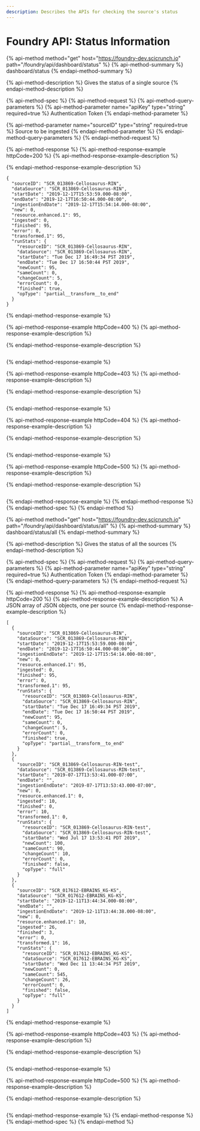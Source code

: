 ```yaml
---
description: Describes the APIs for checking the source's status
---
```


# Foundry API: Status Information

{% api-method method="get" host="https://foundry-dev.scicrunch.io" path="/foundry/api/dashboard/status" %}
{% api-method-summary %}
dashboard/status
{% endapi-method-summary %}

{% api-method-description %}
Gives the status of a single source
{% endapi-method-description %}

{% api-method-spec %}
{% api-method-request %}
{% api-method-query-parameters %}
{% api-method-parameter name="apiKey" type="string" required=true %}
Authentication Token
{% endapi-method-parameter %}

{% api-method-parameter name="sourceID" type="string" required=true %}
Source to be ingested
{% endapi-method-parameter %}
{% endapi-method-query-parameters %}
{% endapi-method-request %}

{% api-method-response %}
{% api-method-response-example httpCode=200 %}
{% api-method-response-example-description %}

{% endapi-method-response-example-description %}

```text
{
  "sourceID": "SCR_013869-Cellosaurus-RIN",
  "dataSource": "SCR_013869-Cellosaurus-RIN",
  "startDate": "2019-12-17T15:53:59.000-08:00",
  "endDate": "2019-12-17T16:50:44.000-08:00",
  "ingestionEndDate": "2019-12-17T15:54:14.000-08:00",
  "new": 0,
  "resource.enhanced.1": 95,
  "ingested": 0,
  "finished": 95,
  "error": 0,
  "transformed.1": 95,
  "runStats": {
    "resourceID": "SCR_013869-Cellosaurus-RIN",
    "dataSource": "SCR_013869-Cellosaurus-RIN",
    "startDate": "Tue Dec 17 16:49:34 PST 2019",
    "endDate": "Tue Dec 17 16:50:44 PST 2019",
    "newCount": 95,
    "sameCount": 0,
    "changeCount": 5,
    "errorCount": 0,
    "finished": true,
    "opType": "partial__transform__to_end"
  }
}
```
{% endapi-method-response-example %}

{% api-method-response-example httpCode=400 %}
{% api-method-response-example-description %}

{% endapi-method-response-example-description %}

```

```
{% endapi-method-response-example %}

{% api-method-response-example httpCode=403 %}
{% api-method-response-example-description %}

{% endapi-method-response-example-description %}

```

```
{% endapi-method-response-example %}

{% api-method-response-example httpCode=404 %}
{% api-method-response-example-description %}

{% endapi-method-response-example-description %}

```

```
{% endapi-method-response-example %}

{% api-method-response-example httpCode=500 %}
{% api-method-response-example-description %}

{% endapi-method-response-example-description %}

```

```
{% endapi-method-response-example %}
{% endapi-method-response %}
{% endapi-method-spec %}
{% endapi-method %}

{% api-method method="get" host="https://foundry-dev.scicrunch.io" path="/foundry/api/dashboard/status/all" %}
{% api-method-summary %}
dashboard/status/all
{% endapi-method-summary %}

{% api-method-description %}
Gives the status of all the sources
{% endapi-method-description %}

{% api-method-spec %}
{% api-method-request %}
{% api-method-query-parameters %}
{% api-method-parameter name="apiKey" type="string" required=true %}
Authentication Token
{% endapi-method-parameter %}
{% endapi-method-query-parameters %}
{% endapi-method-request %}

{% api-method-response %}
{% api-method-response-example httpCode=200 %}
{% api-method-response-example-description %}
A JSON array of JSON objects, one per source
{% endapi-method-response-example-description %}

```text
[
  {
    "sourceID": "SCR_013869-Cellosaurus-RIN",
    "dataSource": "SCR_013869-Cellosaurus-RIN",
    "startDate": "2019-12-17T15:53:59.000-08:00",
    "endDate": "2019-12-17T16:50:44.000-08:00",
    "ingestionEndDate": "2019-12-17T15:54:14.000-08:00",
    "new": 0,
    "resource.enhanced.1": 95,
    "ingested": 0,
    "finished": 95,
    "error": 0,
    "transformed.1": 95,
    "runStats": {
      "resourceID": "SCR_013869-Cellosaurus-RIN",
      "dataSource": "SCR_013869-Cellosaurus-RIN",
      "startDate": "Tue Dec 17 16:49:34 PST 2019",
      "endDate": "Tue Dec 17 16:50:44 PST 2019",
      "newCount": 95,
      "sameCount": 0,
      "changeCount": 5,
      "errorCount": 0,
      "finished": true,
      "opType": "partial__transform__to_end"
    }
  },
  {
    "sourceID": "SCR_013869-Cellosaurus-RIN-test",
    "dataSource": "SCR_013869-Cellosaurus-RIN-test",
    "startDate": "2019-07-17T13:53:41.000-07:00",
    "endDate": "",
    "ingestionEndDate": "2019-07-17T13:53:43.000-07:00",
    "new": 0,
    "resource.enhanced.1": 0,
    "ingested": 10,
    "finished": 0,
    "error": 10,
    "transformed.1": 0,
    "runStats": {
      "resourceID": "SCR_013869-Cellosaurus-RIN-test",
      "dataSource": "SCR_013869-Cellosaurus-RIN-test",
      "startDate": "Wed Jul 17 13:53:41 PDT 2019",
      "newCount": 100,
      "sameCount": 90,
      "changeCount": 10,
      "errorCount": 0,
      "finished": false,
      "opType": "full"
    }
  },
  {
    "sourceID": "SCR_017612-EBRAINS_KG-KS",
    "dataSource": "SCR_017612-EBRAINS_KG-KS",
    "startDate": "2019-12-11T13:44:34.000-08:00",
    "endDate": "",
    "ingestionEndDate": "2019-12-11T13:44:38.000-08:00",
    "new": 0,
    "resource.enhanced.1": 10,
    "ingested": 26,
    "finished": 3,
    "error": 0,
    "transformed.1": 16,
    "runStats": {
      "resourceID": "SCR_017612-EBRAINS_KG-KS",
      "dataSource": "SCR_017612-EBRAINS_KG-KS",
      "startDate": "Wed Dec 11 13:44:34 PST 2019",
      "newCount": 0,
      "sameCount": 545,
      "changeCount": 26,
      "errorCount": 0,
      "finished": false,
      "opType": "full"
    }
  }
]
```
{% endapi-method-response-example %}

{% api-method-response-example httpCode=403 %}
{% api-method-response-example-description %}

{% endapi-method-response-example-description %}

```

```
{% endapi-method-response-example %}

{% api-method-response-example httpCode=500 %}
{% api-method-response-example-description %}

{% endapi-method-response-example-description %}

```

```
{% endapi-method-response-example %}
{% endapi-method-response %}
{% endapi-method-spec %}
{% endapi-method %}


